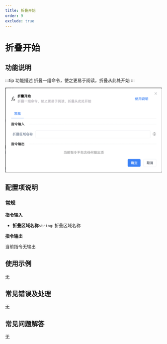 ```yaml
---
title: 折叠开始
order: 9
exclude: true
---
```


# 折叠开始

## 功能说明

:::tip 功能描述
折叠一组命令，使之更易于阅读，折叠从此处开始
:::

![折叠开始](../../assets/折叠开始_command.png)

## 配置项说明

### 常规

**指令输入**

- **折叠区域名称**`string`: 折叠区域名称


**指令输出**

当前指令无输出


## 使用示例
无

## 常见错误及处理

无

## 常见问题解答

无

